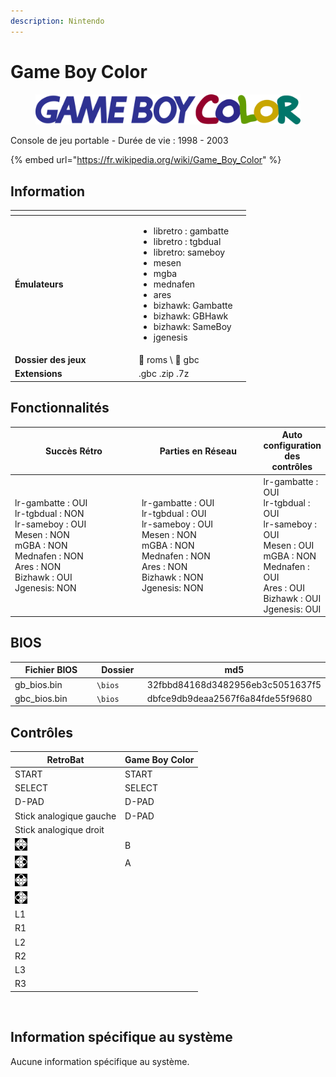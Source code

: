 ```yaml
---
description: Nintendo
---
```


# Game Boy Color

<div align="left">

<figure><img src="https://raw.githubusercontent.com/fabricecaruso/es-theme-carbon/master/art/logos/gbc.svg" alt=""><figcaption></figcaption></figure>

</div>

Console de jeu portable - Durée de vie : 1998 - 2003

{% embed url="https://fr.wikipedia.org/wiki/Game_Boy_Color" %}

## Information

<table data-header-hidden><thead><tr><th width="184"></th><th></th><th data-hidden></th></tr></thead><tbody><tr><td><strong>Émulateurs</strong></td><td><ul><li>libretro : gambatte</li><li>libretro : tgbdual</li><li>libretro: sameboy</li><li>mesen</li><li>mgba</li><li>mednafen</li><li>ares</li><li>bizhawk: Gambatte</li><li>bizhawk: GBHawk</li><li>bizhawk: SameBoy</li><li>jgenesis</li></ul></td><td></td></tr><tr><td><strong>Dossier des jeux</strong></td><td><span data-gb-custom-inline data-tag="emoji" data-code="1f4c1">📁</span> roms \ <span data-gb-custom-inline data-tag="emoji" data-code="1f4c2">📂</span> gbc</td><td></td></tr><tr><td><strong>Extensions</strong></td><td>.gbc .zip .7z</td><td></td></tr></tbody></table>

## Fonctionnalités

<table><thead><tr><th width="256">Succès Rétro</th><th width="243">Parties en Réseau</th><th>Auto configuration des contrôles</th></tr></thead><tbody><tr><td>lr-gambatte : OUI<br>lr-tgbdual : NON<br>lr-sameboy : OUI<br>Mesen : NON<br>mGBA : NON<br>Mednafen : NON<br>Ares : NON<br>Bizhawk : OUI<br>Jgenesis: NON</td><td>lr-gambatte : OUI<br>lr-tgbdual : OUI<br>lr-sameboy : OUI<br>Mesen : NON<br>mGBA : NON<br>Mednafen : NON<br>Ares : NON<br>Bizhawk : NON<br>Jgenesis: NON</td><td>lr-gambatte : OUI<br>lr-tgbdual : OUI<br>lr-sameboy : OUI<br>Mesen : OUI<br>mGBA : NON<br>Mednafen : OUI<br>Ares : OUI<br>Bizhawk : OUI<br>Jgenesis: OUI</td></tr></tbody></table>

## BIOS

<table><thead><tr><th width="187">Fichier BIOS</th><th width="98">Dossier</th><th>md5</th></tr></thead><tbody><tr><td>gb_bios.bin</td><td><code>\bios</code></td><td>32fbbd84168d3482956eb3c5051637f5</td></tr><tr><td>gbc_bios.bin</td><td><code>\bios</code></td><td>dbfce9db9deaa2567f6a84fde55f9680</td></tr></tbody></table>

## Contrôles

| RetroBat                                                                           | Game Boy Color |
| ---------------------------------------------------------------------------------- | -------------- |
| START                                                                              | START          |
| SELECT                                                                             | SELECT         |
| D-PAD                                                                              | D-PAD          |
| Stick analogique gauche                                                            | D-PAD          |
| Stick analogique droit                                                             |                |
| ![A](<../../../../.gitbook/assets/image (19).png>)                                 | B              |
| ![B](<../../../../.gitbook/assets/image (6).png>)                                  | A              |
| <img src="../../../../.gitbook/assets/image (34).png" alt="" data-size="original"> |                |
| <img src="../../../../.gitbook/assets/image (32).png" alt="" data-size="line">     |                |
| L1                                                                                 |                |
| R1                                                                                 |                |
| L2                                                                                 |                |
| R2                                                                                 |                |
| L3                                                                                 |                |
| R3                                                                                 |                |

<div align="left">

<figure><img src="https://i.imgur.com/ptx8LTP.png" alt=""><figcaption></figcaption></figure>

</div>

## Information spécifique au système

Aucune information spécifique au système.

